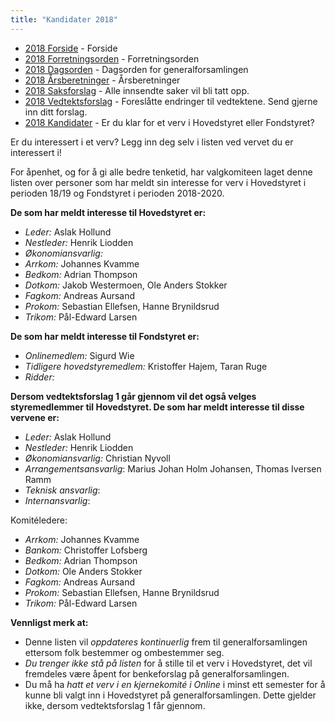 ```yaml
---
title: "Kandidater 2018"
---
```


* [2018 Forside](/wiki/online/generalforsamlingen/genfors2018)   - Forside
* [2018 Forretningsorden](/wiki/online/generalforsamlingen/genfors2018/forretningsorden) - Forretningsorden
* [2018 Dagsorden](/wiki/online/generalforsamlingen/genfors2018/dagsorden) - Dagsorden for generalforsamlingen
* [2018 Årsberetninger](/wiki/online/generalforsamlingen/genfors2018/aarsberetninger) - Årsberetninger
* [2018 Saksforslag](/wiki/online/generalforsamlingen/genfors2018/saksforslag) - Alle innsendte saker vil bli tatt opp.
* [2018 Vedtektsforslag](/wiki/online/generalforsamlingen/genfors2018/vedtekstforslag) - Foreslåtte endringer til vedtektene. Send gjerne inn ditt forslag.
* [2018 Kandidater](/wiki/online/generalforsamlingen/genfors2018/valg) - Er du klar for et verv i Hovedstyret eller Fondstyret? 

Er du interessert i et verv? Legg inn deg selv i listen ved vervet du er interessert i!

For åpenhet, og for å gi alle bedre tenketid, har valgkomiteen laget denne listen over personer som har meldt sin interesse for verv i Hovedstyret i perioden 18/19 og Fondstyret i perioden 2018-2020. 

**De som har meldt interesse til Hovedstyret er:**

* *Leder:*   Aslak Hollund
* *Nestleder:* Henrik Liodden
* *Økonomiansvarlig:* 
* *Arrkom:* Johannes Kvamme  
* *Bedkom:*  Adrian Thompson
* *Dotkom:*  Jakob Westermoen, Ole Anders Stokker
* *Fagkom:*  Andreas Aursand
* *Prokom:*  Sebastian Ellefsen, Hanne Brynildsrud
* *Trikom:*  Pål-Edward Larsen 

**De som har meldt interesse til Fondstyret er:**

* *Onlinemedlem:* Sigurd Wie
* *Tidligere hovedstyremedlem:* Kristoffer Hajem, Taran Ruge  
* *Ridder:*

**Dersom vedtektsforslag 1 går gjennom vil det også velges styremedlemmer til Hovedstyret. De som har meldt interesse til disse vervene er:**  

* *Leder:*   Aslak Hollund  
* *Nestleder:* Henrik Liodden  
* *Økonomiansvarlig:* Christian Nyvoll
* *Arrangementsansvarlig*: Marius Johan Holm Johansen, Thomas Iversen Ramm
* *Teknisk ansvarlig*:  
* *Internansvarlig*:  

Komitéledere:

* *Arrkom:* Johannes Kvamme
* *Bankom:* Christoffer Lofsberg
* *Bedkom:*  Adrian Thompson
* *Dotkom:* Ole Anders Stokker
* *Fagkom:*  Andreas Aursand
* *Prokom:*  Sebastian Ellefsen, Hanne Brynildsrud
* *Trikom:*  Pål-Edward Larsen 

**Vennligst merk at:**

* Denne listen vil *oppdateres kontinuerlig* frem til generalforsamlingen ettersom folk bestemmer og ombestemmer seg.
* *Du trenger ikke stå på listen* for å stille til et verv i Hovedstyret, det vil fremdeles være åpent for benkeforslag på generalforsamlingen.
* Du må ha *hatt et verv i en kjernekomité i Online* i minst ett semester for å kunne bli valgt inn i Hovedstyret på generalforsamlingen. Dette gjelder ikke, dersom vedtektsforslag 1 får gjennom.
